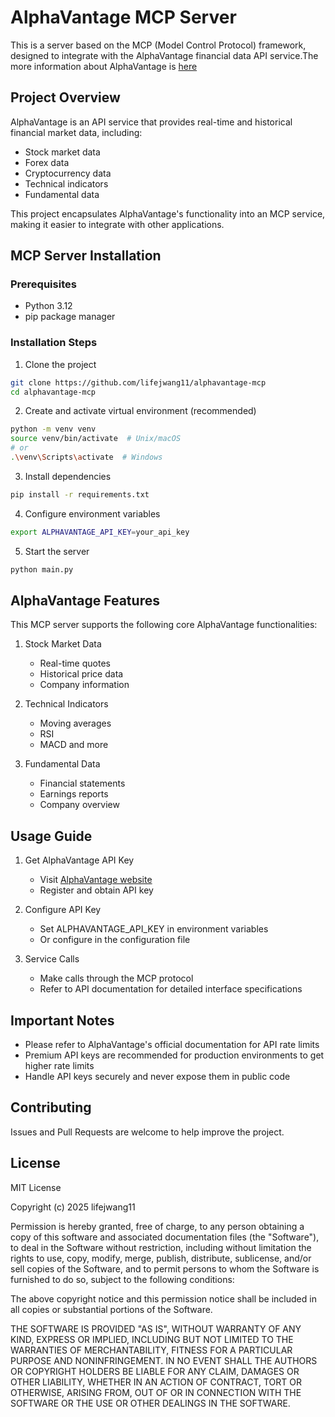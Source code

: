 # AlphaVantage MCP Server

This is a server based on the MCP (Model Control Protocol) framework, designed to integrate with the AlphaVantage financial data API service.The more information about AlphaVantage is [here](https://www.alphavantage.co/documentation)

## Project Overview

AlphaVantage is an API service that provides real-time and historical financial market data, including:

- Stock market data
- Forex data
- Cryptocurrency data
- Technical indicators
- Fundamental data

This project encapsulates AlphaVantage's functionality into an MCP service, making it easier to integrate with other applications.

## MCP Server Installation

### Prerequisites

- Python 3.12
- pip package manager

### Installation Steps

1. Clone the project

```bash
git clone https://github.com/lifejwang11/alphavantage-mcp
cd alphavantage-mcp
```

2. Create and activate virtual environment (recommended)

```bash
python -m venv venv
source venv/bin/activate  # Unix/macOS
# or
.\venv\Scripts\activate  # Windows
```

3. Install dependencies

```bash
pip install -r requirements.txt
```

4. Configure environment variables

```bash
export ALPHAVANTAGE_API_KEY=your_api_key
```

5. Start the server

```bash
python main.py
```

## AlphaVantage Features

This MCP server supports the following core AlphaVantage functionalities:

1. Stock Market Data

   - Real-time quotes
   - Historical price data
   - Company information

2. Technical Indicators

   - Moving averages
   - RSI
   - MACD and more

3. Fundamental Data
   - Financial statements
   - Earnings reports
   - Company overview

## Usage Guide

1. Get AlphaVantage API Key

   - Visit [AlphaVantage website](https://www.alphavantage.co/)
   - Register and obtain API key

2. Configure API Key

   - Set ALPHAVANTAGE_API_KEY in environment variables
   - Or configure in the configuration file

3. Service Calls
   - Make calls through the MCP protocol
   - Refer to API documentation for detailed interface specifications

## Important Notes

- Please refer to AlphaVantage's official documentation for API rate limits
- Premium API keys are recommended for production environments to get higher rate limits
- Handle API keys securely and never expose them in public code

## Contributing

Issues and Pull Requests are welcome to help improve the project.

## License

MIT License

Copyright (c) 2025 lifejwang11

Permission is hereby granted, free of charge, to any person obtaining a copy
of this software and associated documentation files (the "Software"), to deal
in the Software without restriction, including without limitation the rights
to use, copy, modify, merge, publish, distribute, sublicense, and/or sell
copies of the Software, and to permit persons to whom the Software is
furnished to do so, subject to the following conditions:

The above copyright notice and this permission notice shall be included in all
copies or substantial portions of the Software.

THE SOFTWARE IS PROVIDED "AS IS", WITHOUT WARRANTY OF ANY KIND, EXPRESS OR
IMPLIED, INCLUDING BUT NOT LIMITED TO THE WARRANTIES OF MERCHANTABILITY,
FITNESS FOR A PARTICULAR PURPOSE AND NONINFRINGEMENT. IN NO EVENT SHALL THE
AUTHORS OR COPYRIGHT HOLDERS BE LIABLE FOR ANY CLAIM, DAMAGES OR OTHER
LIABILITY, WHETHER IN AN ACTION OF CONTRACT, TORT OR OTHERWISE, ARISING FROM,
OUT OF OR IN CONNECTION WITH THE SOFTWARE OR THE USE OR OTHER DEALINGS IN THE
SOFTWARE.
